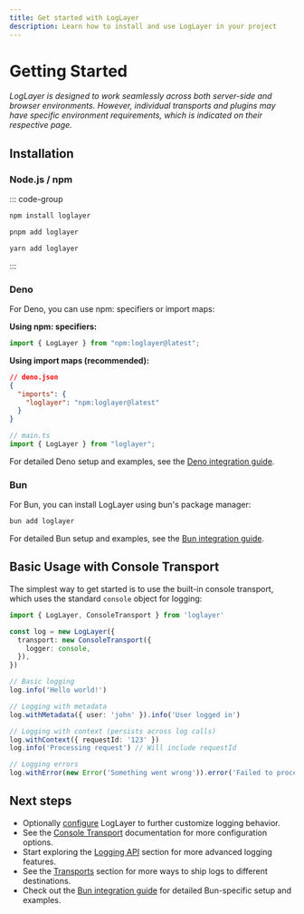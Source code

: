 ```yaml
---
title: Get started with LogLayer
description: Learn how to install and use LogLayer in your project
---
```


# Getting Started

_LogLayer is designed to work seamlessly across both server-side and browser environments. However, individual transports and plugins may have specific environment requirements, which is indicated on their respective page._

## Installation

### Node.js / npm

::: code-group

```sh [npm]
npm install loglayer
```

```sh [pnpm]
pnpm add loglayer
```

```sh [yarn]
yarn add loglayer
```

:::

### Deno

For Deno, you can use npm: specifiers or import maps:

**Using npm: specifiers:**
```typescript
import { LogLayer } from "npm:loglayer@latest";
```

**Using import maps (recommended):**
```json
// deno.json
{
  "imports": {
    "loglayer": "npm:loglayer@latest"
  }
}
```

```typescript
// main.ts
import { LogLayer } from "loglayer";
```

For detailed Deno setup and examples, see the [Deno integration guide](/example-integrations/deno).

### Bun

For Bun, you can install LogLayer using bun's package manager:

```sh
bun add loglayer
```

For detailed Bun setup and examples, see the [Bun integration guide](/example-integrations/bun).

## Basic Usage with Console Transport <Badge type="warning" text="Browser" /> <Badge type="tip" text="Server" />

The simplest way to get started is to use the built-in console transport, which uses the standard `console` object for logging:

```typescript
import { LogLayer, ConsoleTransport } from 'loglayer'

const log = new LogLayer({
  transport: new ConsoleTransport({
    logger: console,
  }),
})

// Basic logging
log.info('Hello world!')

// Logging with metadata
log.withMetadata({ user: 'john' }).info('User logged in')

// Logging with context (persists across log calls)
log.withContext({ requestId: '123' })
log.info('Processing request') // Will include requestId

// Logging errors
log.withError(new Error('Something went wrong')).error('Failed to process request')
```

## Next steps

- Optionally [configure](/configuration) LogLayer to further customize logging behavior.
- See the [Console Transport](/transports/console) documentation for more configuration options.
- Start exploring the [Logging API](/logging-api/basic-logging) section for more advanced logging features.
- See the [Transports](/transports/) section for more ways to ship logs to different destinations.
- Check out the [Bun integration guide](/example-integrations/bun) for detailed Bun-specific setup and examples.
